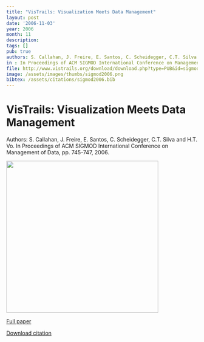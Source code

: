 ```yaml
---
title: "VisTrails: Visualization Meets Data Management"
layout: post
date: '2006-11-03'
year: 2006
month: 11
description:
tags: []
pub: true
authors: S. Callahan, J. Freire, E. Santos, C. Scheidegger, C.T. Silva and H.T. Vo
in : In Proceedings of ACM SIGMOD International Conference on Management of Data
file: http://www.vistrails.org/download/download.php?type=PUB&id=sigmod2006.pdf
image: /assets/images/thumbs/sigmod2006.png
bibtex: /assets/citations/sigmod2006.bib
---
```


# VisTrails: Visualization Meets Data Management

Authors: S. Callahan, J. Freire, E. Santos, C. Scheidegger, C.T. Silva and H.T. Vo. In Proceedings of ACM SIGMOD International Conference on Management of Data, pp. 745-747, 2006.

<img src="/assets/media/thumbs/sigmod2006.png" style="width: 400px;" />

[Full paper](http://www.vistrails.org/download/download.php?type=PUB&id=sigmod2006.pdf)

[Download citation](/assets/media/citations/sigmod2006.bib)


